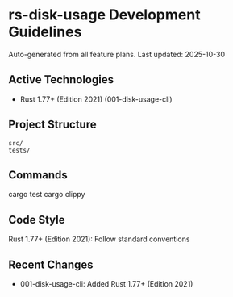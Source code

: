 # rs-disk-usage Development Guidelines

Auto-generated from all feature plans. Last updated: 2025-10-30

## Active Technologies

- Rust 1.77+ (Edition 2021) (001-disk-usage-cli)

## Project Structure

```text
src/
tests/
```

## Commands

cargo test
cargo clippy

## Code Style

Rust 1.77+ (Edition 2021): Follow standard conventions

## Recent Changes

- 001-disk-usage-cli: Added Rust 1.77+ (Edition 2021)

<!-- MANUAL ADDITIONS START -->
<!-- MANUAL ADDITIONS END -->
